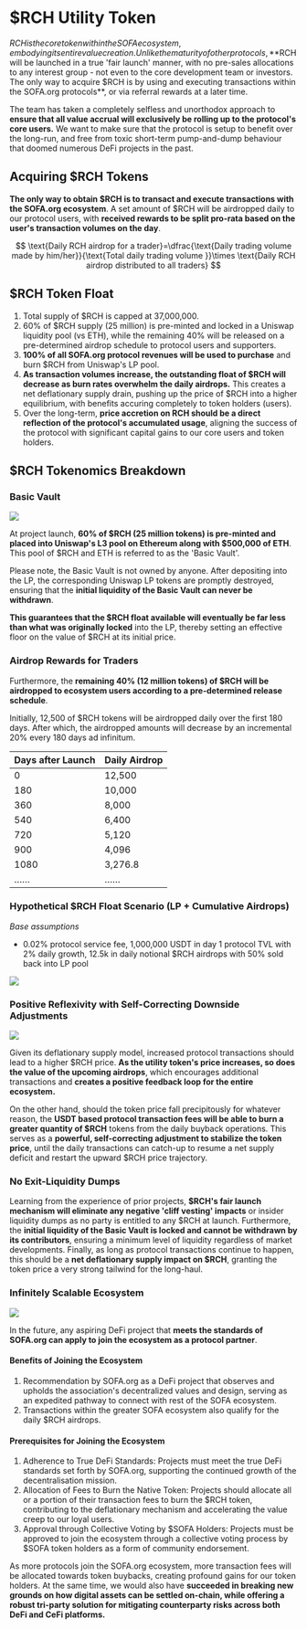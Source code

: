 # $RCH Utility Token

$RCH is the core token within the SOFA ecosystem, embodying its entire value creation.  Unlike the maturity of other protocols, **$RCH will be launched in a true 'fair launch' manner, with no pre-sales allocations to any interest group - not even to the core development team or investors.  The only way to acquire $RCH is by using and executing transactions within the SOFA.org protocols**, or via referral rewards at a later time.

The team has taken a completely selfless and unorthodox approach to **ensure that all value accrual will exclusively be rolling up to the protocol's core users.**  We want to make sure that the protocol is setup to benefit over the long-run, and free from toxic short-term pump-and-dump behaviour that doomed numerous DeFi projects in the past.

## Acquiring $RCH Tokens

**The only way to obtain $RCH is to transact and execute transactions with the SOFA.org ecosystem**.  A set amount of $RCH will be airdropped daily to our protocol users, with **received rewards to be split pro-rata based on the user's transaction volumes on the day**.

$$
\text{Daily RCH airdrop for a trader}=\dfrac{\text{Daily trading volume made by him/her}}{\text{Total daily trading volume }}\times \text{Daily RCH airdrop distributed to all traders}
$$

## $RCH Token Float

1. Total supply of $RCH is capped at 37,000,000.
2. 60% of $RCH supply (25 million) is pre-minted and locked in a Uniswap liquidity pool (vs ETH), while the remaining 40% will be released on a pre-determined airdrop schedule to protocol users and supporters.
3. **100% of all SOFA.org protocol revenues will be used to purchase** and burn $RCH from Uniswap's LP pool.
4. **As transaction volumes increase, the outstanding float of $RCH will decrease as burn rates overwhelm the daily airdrops.**  This creates a net deflationary supply drain, pushing up the price of $RCH into a higher equilibrium, with benefits accuring completely to token holders (users).
5. Over the long-term, **price accretion on RCH should be a direct reflection of the protocol's accumulated usage**, aligning the success of the protocol with significant capital gains to our core users and token holders.

## $RCH Tokenomics Breakdown

### Basic Vault

![](../static/VCZVbokALotMwwxcyk5uJng9syd.png)

At project launch, **60% of $RCH (25 million tokens) is pre-minted and placed into Uniswap's L3 pool on Ethereum along with $500,000 of ETH**.  This pool of $RCH and ETH is referred to as the 'Basic Vault'.

Please note, the Basic Vault is not owned by anyone.  After depositing into the LP, the corresponding Uniswap LP tokens are promptly destroyed, ensuring that the **initial liquidity of the Basic Vault can never be withdrawn**.

**This guarantees that the $RCH float available will eventually be far less than what was originally locked** into the LP, thereby setting an effective floor on the value of $RCH at its initial price.

### Airdrop Rewards for Traders

Furthermore, the **remaining 40% (12 million tokens) of $RCH will be airdropped to ecosystem users according to a pre-determined release schedule**.

Initially, 12,500 of $RCH tokens will be airdropped daily over the first 180 days.  After which, the airdropped amounts will decrease by an incremental 20% every 180 days ad infinitum.

| **Days after Launch** | **Daily Airdrop** |
| --------------------- | ----------------- |
| 0                     | 12,500            |
| 180                   | 10,000            |
| 360                   | 8,000             |
| 540                   | 6,400             |
| 720                   | 5,120             |
| 900                   | 4,096             |
| 1080                  | 3,276.8           |
| ……                  | ……              |

### Hypothetical $RCH Float Scenario (LP + Cumulative Airdrops)

_Base assumptions_

- 0.02% protocol service fee, 1,000,000 USDT in day 1 protocol TVL with 2% daily growth, 12.5k in daily notional $RCH airdrops with 50% sold back into LP pool

![](../static/LsribF294o8sEmxUjNsuLEiEsgd.png)

### Positive Reflexivity with Self-Correcting Downside Adjustments

![](../static/J8tYbEk32omvrtx9jk1uc2C9seb.png)

Given its deflationary supply model, increased protocol transactions should lead to a higher $RCH price.  **As the utility token's price increases, so does the value of the upcoming airdrops**, which encourages additional transactions and **creates a positive feedback loop for the entire ecosystem.**

On the other hand, should the token price fall precipitously for whatever reason, the **USDT based protocol transaction fees will be able to burn a greater quantity of $RCH** tokens from the daily buyback operations.  This serves as a **powerful, self-correcting adjustment to stabilize the token price**, until the daily transactions can catch-up to resume a net supply deficit and restart the upward $RCH price trajectory.

### No Exit-Liquidity Dumps

Learning from the experience of prior projects, **$RCH's fair launch mechanism will eliminate any negative 'cliff vesting' impacts** or insider liquidity dumps as no party is entitled to any $RCH at launch.  Furthermore, the **initial liquidity of the Basic Vault is locked and cannot be withdrawn by its contributors**, ensuring a minimum level of liquidity regardless of market developments.  Finally, as long as protocol transactions continue to happen, this should be a **net deflationary supply impact on $RCH**, granting the token price a very strong tailwind for the long-haul.

### Infinitely Scalable Ecosystem

![](../static/ecosystem.png)

In the future, any aspiring DeFi project that **meets the standards of SOFA.org can apply to join the ecosystem as a protocol partner**.

#### Benefits of Joining the Ecosystem

1. Recommendation by SOFA.org as a DeFi project that observes and upholds the association's decentralized values and design, serving as an expedited pathway to connect with rest of the SOFA ecosystem.
2. Transactions within the greater SOFA ecosystem also qualify for the daily $RCH airdrops.

#### Prerequisites for Joining the Ecosystem

1. Adherence to True DeFi Standards:  Projects must meet the true DeFi standards set forth by SOFA.org, supporting the continued growth of the decentralisation mission.
2. Allocation of Fees to Burn the Native Token:  Projects should allocate all or a portion of their transaction fees to burn the $RCH token, contributing to the deflationary mechanism and accelerating the value creep to our loyal users.
3. Approval through Collective Voting by $SOFA Holders:  Projects must be approved to join the ecosystem through a collective voting process by $SOFA token holders as a form of community endorsement.

As more protocols join the SOFA.org ecosystem, more transaction fees will be allocated towards token buybacks, creating profound gains for our token holders.  At the same time, we would also have **succeeded in breaking new grounds on how digital assets can be settled on-chain, while offering a robust tri-party solution for mitigating counterparty risks across both DeFi and CeFi platforms.**

